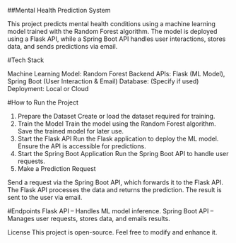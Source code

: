 ##Mental Health Prediction System

This project predicts mental health conditions using a machine learning model trained with the Random Forest algorithm. The model is deployed using a Flask API, while a Spring Boot API handles user interactions, stores data, and sends predictions via email.

#Tech Stack

Machine Learning Model: Random Forest
Backend APIs: Flask (ML Model), Spring Boot (User Interaction & Email)
Database: (Specify if used)
Deployment: Local or Cloud


#How to Run the Project
1. Prepare the Dataset
Create or load the dataset required for training.
2. Train the Model
Train the model using the Random Forest algorithm.
Save the trained model for later use.
3. Start the Flask API
Run the Flask application to deploy the ML model.
Ensure the API is accessible for predictions.
4. Start the Spring Boot Application
Run the Spring Boot API to handle user requests.
5. Make a Prediction Request

Send a request via the Spring Boot API, which forwards it to the Flask API.
The Flask API processes the data and returns the prediction.
The result is sent to the user via email.

#Endpoints
Flask API – Handles ML model inference.
Spring Boot API – Manages user requests, stores data, and emails results.

License
This project is open-source. Feel free to modify and enhance it.
